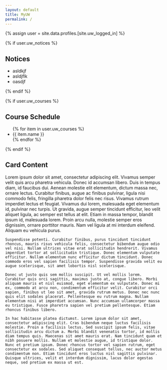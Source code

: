 ```yaml
---
layout: default
title: MyUW
permalink: /
---
```


{% assign user = site.data.profiles.[site.uw_logged_in] %}

{% if user.uw_notices %}
<div class="myuw-card">
    <h2>Notices</h2>
    <ul>
        <li>asldkjf</li>
        <li>asldjflk</li>
        <li>oasdjf</li>
    </ul>
</div>
{% endif %}

{% if user.uw_courses %}
<div class="myuw-card">
    <h2>Course Schedule</h2>
    <ul>
        {% for item in user.uw_courses %}
        <li>{{ item.name }}</li>
        {% endfor %}
    </ul>
</div>
{% endif %}

<div class="myuw-card">
    <h2>Card Content</h2>
    Lorem ipsum dolor sit amet, consectetur adipiscing elit. Vivamus semper velit quis arcu pharetra vehicula. Donec id accumsan libero. Duis in tempus diam, id faucibus dui. Aenean molestie elit elementum, dictum massa nec, ornare lectus. Curabitur finibus, augue ac finibus pulvinar, ligula nisi commodo felis, fringilla pharetra dolor felis nec risus. Vivamus rutrum imperdiet lectus et feugiat. Vivamus dui lorem, malesuada eget elementum id, pulvinar nec turpis. Ut gravida, augue semper tincidunt efficitur, leo velit aliquet ligula, ac semper est tellus at elit. Etiam in massa tempor, blandit ipsum id, malesuada lorem. Proin arcu nulla, molestie semper eros dignissim, ornare porttitor mauris. Nam vel ligula at mi interdum eleifend. Aliquam eu vehicula purus.

    Suspendisse potenti. Curabitur finibus, purus tincidunt tincidunt rhoncus, mauris risus vehicula felis, consectetur bibendum augue odio vel nisi. Nullam ultrices vitae erat sollicitudin hendrerit. Vivamus imperdiet tortor at sollicitudin tristique. Donec elementum vulputate efficitur. Nullam elementum nunc efficitur dictum tincidunt. Donec commodo eros vel sapien facilisis tempor. Suspendisse gravida velit eu augue scelerisque, sit amet lobortis nisl scelerisque.

    Donec ut justo quis sem mollis suscipit. Ut vel mollis lorem. Curabitur quis orci sagittis, maximus justo at, congue libero. Morbi aliquam mauris et nisl euismod, eget elementum ex vulputate. Donec mi ex, commodo at arcu non, condimentum efficitur velit. Curabitur orci sapien, finibus ut leo sit amet, gravida rutrum metus. Donec nec nunc quis elit sodales placerat. Pellentesque eu rutrum magna. Nullam elementum nisi at imperdiet accumsan. Nunc accumsan ullamcorper massa eu tristique. Fusce pharetra sapien vel pretium pellentesque. Etiam rhoncus finibus libero.

    In hac habitasse platea dictumst. Lorem ipsum dolor sit amet, consectetur adipiscing elit. Cras bibendum neque luctus facilisis molestie. Proin a facilisis lectus. Sed suscipit ipsum felis, vitae sollicitudin arcu dictum a. Morbi blandit venenatis tortor, id mollis diam tempus quis. Maecenas sit amet mauris erat. Nam tincidunt quam et nibh posuere mollis. Nullam et molestie augue, id tristique dolor. Nunc et pretium ipsum. Donec rhoncus tortor vel sapien rutrum, eget consectetur ex sodales. Sed aliquet consequat tellus, nec auctor metus condimentum non. Etiam tincidunt eros luctus nisl sagittis pulvinar. Quisque ultrices, velit et interdum dignissim, lacus dolor egestas neque, sed pretium ex massa ut est.
</div>
